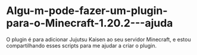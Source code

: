 # Algu-m-pode-fazer-um-plugin-para-o-Minecraft-1.20.2---ajuda
O plugin é para adicionar Jujutsu Kaisen ao seu servidor Minecraft, e estou compartilhando esses scripts para me ajudar a criar o plugin.
